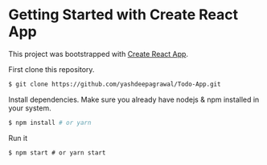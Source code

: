 # Getting Started with Create React App

This project was bootstrapped with [Create React App](https://github.com/facebook/create-react-app).

First clone this repository.

```bash
$ git clone https://github.com/yashdeepagrawal/Todo-App.git
```
Install dependencies. Make sure you already have nodejs & npm installed in your system.

```bash
$ npm install # or yarn
```
Run it

```
$ npm start # or yarn start
```
